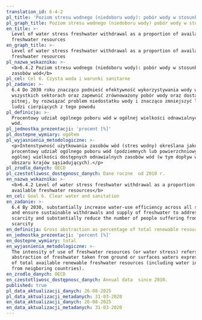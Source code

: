 ```yaml
---
translation_id: 6-4-2
pl_title: 'Poziom stresu wodnego (niedoboru wody): pobór wody w stosunku do zasobów wód'
pl_graph_title: Poziom stresu wodnego (niedoboru wody) pobór wody w stosunku do zasobów wód
en_title: >-
  Level of water stress freshwater withdrawal as a proportion of available
  freshwater resources
en_graph_title: >-
  Level of water stress freshwater withdrawal as a proportion of available
  freshwater resources
pl_nazwa_wskaznika: >-
  <b>6.4.2 Poziom stresu wodnego (niedoboru wody): pobór wody w stosunku do
  zasobów wód</b>
pl_cel: Cel 6. Czysta woda i warunki sanitarne
pl_zadanie: >-
  6.4 Do 2030 roku znacząco podnieść efektywność wykorzystywania wody we
  wszystkich sektorach oraz zapewnić zrównoważony pobór wody oraz dostawy wody
  pitnej, by rozwiązać problem niedostatku wody i znacząco zmniejszyć liczbę
  ludzi cierpiących z tego powodu
pl_definicja: >-
  Procentowy udział ogólnego poboru wód w ogólnej wielkości odnawialnych zasobów
  wód.
pl_jednostka_prezentacji: 'procent [%]'
pl_dostepne_wymiary: ogółem
pl_wyjasnienia_metodologiczne: >-
  <p>Intenstywność użytkowania zasobów wód (stres wodny) określana jako
  procentowy udział ogólnego poboru wód (podziemnych lub powierzchniowych) w
  ogólnej wielkości dostępnych odnawialnych zasobów wód (w tym dopływ wód z
  obszaru krajów sąsiadujących).</p>
pl_zrodlo_danych: OECD
pl_czestotliwosc_dostępnosc_danych: Dane roczne  od 2010 r.
en_nazwa_wskaznika: >-
  <b>6.4.2 Level of water stress freshwater withdrawal as a proportion of
  available freshwater resources</b>
en_cel: Goal 6. Clear water and sanitation
en_zadanie: >-
  6.4 By 2030, substantially increase water-use efficiency across all sectors
  and ensure sustainable withdrawals and supply of freshwater to address water
  scarcity and substantially reduce the number of people suffering from water
  scarcity
en_definicja: Gross abstraction as percentage of total renewable resources.
en_jednostka_prezentacji: 'percent [%]'
en_dostepne_wymiary: total
en_wyjasnienia_metodologiczne: >-
  The intensity of use of freshwater resources (or water stress) refers to gross
  abstraction of freshwater taken from ground or surfaces waters expressed in %
  of total available renewable freshwater resources (including water inflows
  from neigboring countries).
en_zrodlo_danych: OECD
en_czestotliwosc_dostępnosc_danych: Annual data  since 2010.
published: true
pl_data_aktualizacji_danych: 26-08-2025
pl_data_aktualizacji_metadanych: 31-03-2020
en_data_aktualizacji_danych: 26-08-2025
en_data_aktualizacji_metadanych: 31-03-2020
---
```

